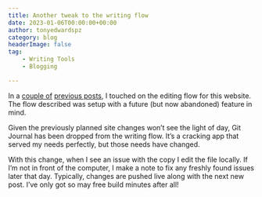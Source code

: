 ```yaml
---
title: Another tweak to the writing flow
date: 2023-01-06T00:00:00+00:00
author: tonyedwardspz
category: blog
headerImage: false
tag: 
    - Writing Tools
    - Blogging

---
```


In a [couple of](https://tonyedwardspz.co.uk/blog/low-friction-writing-flow/) [previous posts](https://tonyedwardspz.co.uk/blog/updating-the-low-friction-flow/), I touched on the editing flow for this website. The flow described was setup with a future (but now abandoned) feature in mind. 

Given the previously planned site changes won’t see the light of day, Git Journal has been dropped from the writing flow. It’s a cracking app that served my needs perfectly, but those needs have changed.

With this change, when I see an issue with the copy I edit the file locally. If I’m not in front of the computer, I make a note to fix any freshly found issues later that day. Typically, changes are pushed live along with the next new post. I’ve only got so may free build minutes after all!
